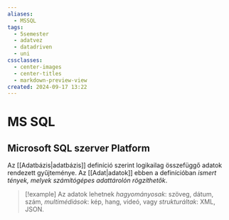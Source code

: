 ```yaml
---
aliases:
  - MSSQL
tags:
  - 5semester
  - adatvez
  - datadriven
  - uni
cssclasses:
  - center-images
  - center-titles
  - markdown-preview-view
created: 2024-09-17 13:22
---
```






# MS SQL

## Microsoft SQL szerver Platform

Az [[Adatbázis|adatbázis]] definíció szerint logikailag összefüggő adatok rendezett gyűjteménye. Az [[Adat|adatok]] ebben a definícióban *ismert tények, melyek számítógépes adattárolón rögzíthetők*. 

> [!example] 
> Az adatok lehetnek *hagyományosak*: szöveg, dátum, szám,
> *multimédiások*: kép, hang, videó,
> vagy *strukturáltak*: XML, JSON.

